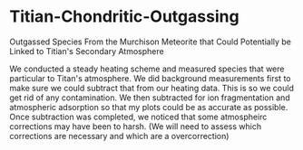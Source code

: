 # Titian-Chondritic-Outgassing
Outgassed Species From the Murchison Meteorite that Could Potentially be Linked to Titian's Secondary Atmosphere


We conducted a steady heating scheme and measured species that were particular to Titan's atmosphere.
We did background measurements first to make sure we could subtract that from our heating data.
This is so we could get rid of any contamination.
We then subtracted for ion fragmentation and atmospheric adsorption so that my plots could be as accurate as possible.
Once subtraction was completed, we noticed that some atmospheirc corrections may have been to harsh. 
(We will need to assess which corrections are necessary and which are a overcorrection)
